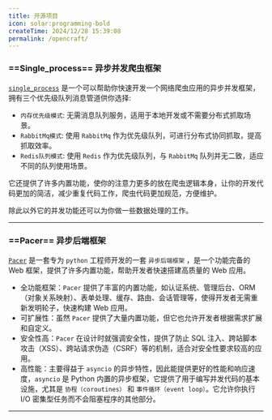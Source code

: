 ```yaml
---
title: 开源项目
icon: solar:programming-bold
createTime: 2024/12/28 15:39:08
permalink: /opencraft/
---
```


### ==Single_process== 异步并发爬虫框架

<NpmBadgeGroup
repo="YSH0313/single_process"
items="stars,version,dm,license,source"
/>

[`single_process`](https://github.com/YSH0313/single_process)
是一个可以帮助你快速开发一个网络爬虫应用的异步并发框架，拥有三个优先级队列消息管道供你选择:

- `内存优先级模式`: 无需消息队列服务，适用于本地开发或不需要分布式抓取场景。
- `RabbitMq模式`: 使用 `RabbitMq` 作为优先级队列，可进行分布式协同抓取，提高抓取效率。
- `Redis队列模式`: 使用 `Redis` 作为优先级队列，与 `RabbitMq` 队列并无二致，适应不同的队列使用场景。

它还提供了许多内置功能，使你的注意力更多的放在爬虫逻辑本身，让你的开发代码更加的简洁，减少重复代码工作，爬虫代码更加规范，方便维护。

除此以外它的并发功能还可以为你做一些数据处理的工作。

---

### ==Pacer== 异步后端框架

<NpmBadgeGroup
repo="YSH0313/pacer"
items="stars,version,dm,license,source"
/>

[`Pacer`](https://github.com/YSH0313/pacer) 是一套专为 `python` 工程师开发的一套 `异步后端框架` ，是一个功能完备的 Web
框架，提供了许多内置功能，帮助开发者快速搭建高质量的 Web 应用。

- 全功能框架：`Pacer` 提供了丰富的内置功能，如认证系统、管理后台、ORM（对象关系映射）、表单处理、缓存、路由、会话管理等，使得开发者无需重新发明轮子，快速构建
  Web 应用。
- 可扩展性：虽然 `Pacer` 提供了大量内置功能，但它也允许开发者根据需求扩展和自定义。
- 安全性高：`Pacer` 在设计时就强调安全性，提供了防止 SQL 注入、跨站脚本攻击（XSS）、跨站请求伪造（CSRF）等的机制，适合对安全性要求较高的应用。
- 高性能：主要得益于 `asyncio` 的异步特性，因此能提供更好的性能和响应速度，`asyncio` 是 Python
  内置的异步框架，它提供了用于编写并发代码的基本设施，尤其是 `协程（coroutines）` 和 `事件循环（event loop）`。它允许你执行 I/O
  密集型任务而不会阻塞程序的其他部分。

---